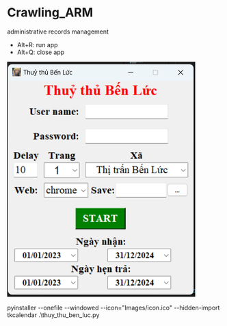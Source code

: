 # Crawling_ARM
administrative records management

* Alt+R: run app
* Alt+Q: close app

![alt text](Images/demo.png "Demo")


pyinstaller --onefile --windowed --icon="Images/icon.ico" --hidden-import tkcalendar .\thuy_thu_ben_luc.py